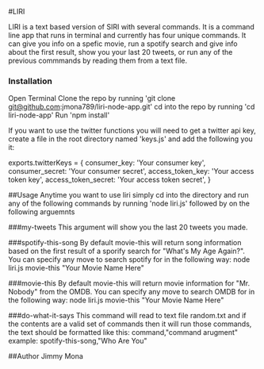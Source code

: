 #LIRI

LIRI is a text based version of SIRI with several commands.  It is a command line app that runs in terminal and currently has four unique commands.  It can give you info on a spefic movie, run a spotify search and give info about the first result, show you your last 20 tweets, or run any of the previous commmands by reading them from a text file.

### Installation

Open Terminal
Clone the repo by running 'git clone git@github.com:jmona789/liri-node-app.git'
cd into the repo by running 'cd liri-node-app'
Run 'npm install'

If you want to use the twitter functions you will need to get a twitter api key, create a file in the root directory named 'keys.js' and add the following you it:

exports.twitterKeys = {
  consumer_key: 'Your consumer key',
  consumer_secret: 'Your consumer secret',
  access_token_key: 'Your access token key',
  access_token_secret: 'Your access token secret',
}

##Usage
Anytime you want to use liri simply cd into the directory and run any of the following commands by running 'node liri.js' followed by on the following arguemnts

###my-tweets
This argument will show you the last 20 tweets you made.

###spotify-this-song
By default movie-this will return song information based on the first result of a sporify search for "What's My Age Again?". You can specify any move to search spotify for in the following way: node liri.js movie-this "Your Movie Name Here"

###movie-this
By default movie-this will return movie information for "Mr. Nobody" from the OMDB. You can specify any move to search OMDB for in the following way: node liri.js movie-this "Your Movie Name Here"

###do-what-it-says
This command will read to text file random.txt and if the contents are a valid set of commands then it will run those commands, the text should be formatted like this:
command,"command arugment"
example: spotify-this-song,"Who Are You"

##Author
Jimmy Mona
